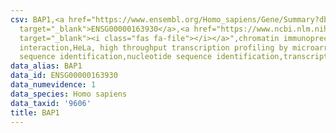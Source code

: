 ```yaml
---
csv: BAP1,<a href="https://www.ensembl.org/Homo_sapiens/Gene/Summary?db=core;g=ENSG00000163930"
  target="_blank">ENSG00000163930</a>,<a href="https://www.ncbi.nlm.nih.gov/pubmed/17216044"
  target="_blank"><i class="fas fa-file"></i></a>",chromatin immunoprecipitation assay,direct
  interaction,HeLa, high throughput transcription profiling by microarray,nucleotide
  sequence identification,nucleotide sequence identification,transcriptional regulation,
data_alias: BAP1
data_id: ENSG00000163930
data_numevidence: 1
data_species: Homo sapiens
data_taxid: '9606'
title: BAP1
---
```

